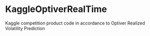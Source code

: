 # KaggleOptiverRealTime
Kaggle competition product code in accordance to Optiver Realized Volatility Prediction
